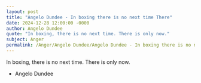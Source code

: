 ```yaml
---
layout: post
title: "Angelo Dundee - In boxing there is no next time There"
date: 2024-12-28 12:00:00 -0000
author: Angelo Dundee
quote: "In boxing, there is no next time. There is only now."
subject: Anger
permalink: /Anger/Angelo Dundee/Angelo Dundee - In boxing there is no next time There
---
```


In boxing, there is no next time. There is only now.

- Angelo Dundee
